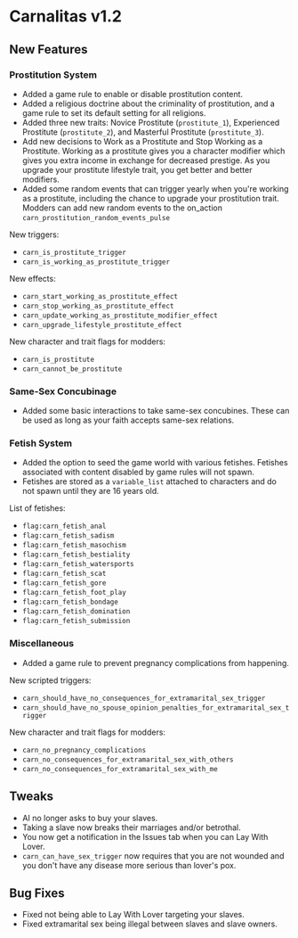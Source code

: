# Carnalitas v1.2

## New Features

### Prostitution System

* Added a game rule to enable or disable prostitution content.
* Added a religious doctrine about the criminality of prostitution, and a game rule to set its default setting for all religions.
* Added three new traits: Novice Prostitute (`prostitute_1`), Experienced Prostitute (`prostitute_2`), and Masterful Prostitute (`prostitute_3`).
* Add new decisions to Work as a Prostitute and Stop Working as a Prostitute. Working as a prostitute gives you a character modifier which gives you extra income in exchange for decreased prestige. As you upgrade your prostitute lifestyle trait, you get better and better modifiers.
* Added some random events that can trigger yearly when you're working as a prostitute, including the chance to upgrade your prostitution trait. Modders can add new random events to the on_action `carn_prostitution_random_events_pulse`

New triggers:
* `carn_is_prostitute_trigger`
* `carn_is_working_as_prostitute_trigger`

New effects:
* `carn_start_working_as_prostitute_effect`
* `carn_stop_working_as_prostitute_effect`
* `carn_update_working_as_prostitute_modifier_effect`
* `carn_upgrade_lifestyle_prostitute_effect`

New character and trait flags for modders:
* `carn_is_prostitute`
* `carn_cannot_be_prostitute`

### Same-Sex Concubinage

* Added some basic interactions to take same-sex concubines. These can be used as long as your faith accepts same-sex relations.

### Fetish System

* Added the option to seed the game world with various fetishes. Fetishes associated with content disabled by game rules will not spawn.
* Fetishes are stored as a `variable_list` attached to characters and do not spawn until they are 16 years old.

List of fetishes:
* `flag:carn_fetish_anal`
* `flag:carn_fetish_sadism`
* `flag:carn_fetish_masochism`
* `flag:carn_fetish_bestiality`
* `flag:carn_fetish_watersports`
* `flag:carn_fetish_scat`
* `flag:carn_fetish_gore`
* `flag:carn_fetish_foot_play`
* `flag:carn_fetish_bondage`
* `flag:carn_fetish_domination`
* `flag:carn_fetish_submission`

### Miscellaneous

* Added a game rule to prevent pregnancy complications from happening.

New scripted triggers:
* `carn_should_have_no_consequences_for_extramarital_sex_trigger`
* `carn_should_have_no_spouse_opinion_penalties_for_extramarital_sex_trigger`

New character and trait flags for modders:
* `carn_no_pregnancy_complications`
* `carn_no_consequences_for_extramarital_sex_with_others`
* `carn_no_consequences_for_extramarital_sex_with_me`

## Tweaks

* AI no longer asks to buy your slaves.
* Taking a slave now breaks their marriages and/or betrothal.
* You now get a notification in the Issues tab when you can Lay With Lover.
* `carn_can_have_sex_trigger` now requires that you are not wounded and you don't have any disease more serious than lover's pox.

## Bug Fixes

* Fixed not being able to Lay With Lover targeting your slaves.
* Fixed extramarital sex being illegal between slaves and slave owners.
